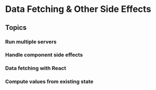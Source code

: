# Data Fetching & Other Side Effects

## Topics

### Run multiple servers

### Handle component side effects

### Data fetching with React

### Compute values from existing state
